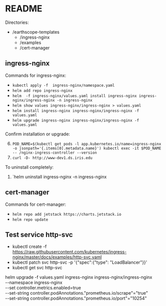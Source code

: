 # README

Directories: 
* /earthscope-templates
    * /ingress-nginx
    * /examples
    * /cert-manager
     
## ingress-nginx

Commands for ingress-nginx:
-    `kubectl apply -f  ingress-nginx/namespace.yaml`
-    `helm add repo ingress-nginx`
-    `helm  -f ingress-nginx/values.yaml install ingress-nginx ingress-nginx/ingress-nginx -n ingress-nginx`
-    `helm show values ingress-nginx/ingress-nginx > values.yaml`
-    `helm install ingress-nginx ingress-nginx/ingress-nginx -f values.yaml`
-    `helm upgrade ingress-nginx ingress-nginx/ingress-nginx -f values.yaml`

Confirm installation or upgrade:

6.   `POD_NAME=$(kubectl get pods -l app.kubernetes.io/name=ingress-nginx -o jsonpath='{.items[0].metadata.name}') kubectl exec -it $POD_NAME -- /nginx-ingress-controller --version`
7.   `curl -D- http://www-dev1.ds.iris.edu`

To uninstall completely:

1.  `helm uninstall ingress-nginx -n ingress-nginx

## cert-manager

Commands for cert-manager:
-   `helm repo add jetstack https://charts.jetstack.io`
-   `helm repo update`

## Test service http-svc
- kubectl create -f https://raw.githubusercontent.com/kubernetes/ingress-nginx/master/docs/examples/http-svc.yaml
- kubectl patch svc http-svc -p '{"spec":{"type": "LoadBalancer"}}'
- kubectl get svc http-svc

helm upgrade -f values.yaml ingress-nginx ingress-nginx/ingress-nginx \
--namespace ingress-nginx \
--set controller.metrics.enabled=true \
--set-string controller.podAnnotations."prometheus\.io/scrape"="true" \
--set-string controller.podAnnotations."prometheus\.io/port"="10254"
